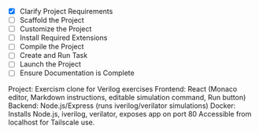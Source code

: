  - [x] Clarify Project Requirements
- [ ] Scaffold the Project
- [ ] Customize the Project
- [ ] Install Required Extensions
- [ ] Compile the Project
- [ ] Create and Run Task
- [ ] Launch the Project
- [ ] Ensure Documentation is Complete

Project: Exercism clone for Verilog exercises
Frontend: React (Monaco editor, Markdown instructions, editable simulation command, Run button)
Backend: Node.js/Express (runs iverilog/verilator simulations)
Docker: Installs Node.js, iverilog, verilator, exposes app on port 80
Accessible from localhost for Tailscale use.
